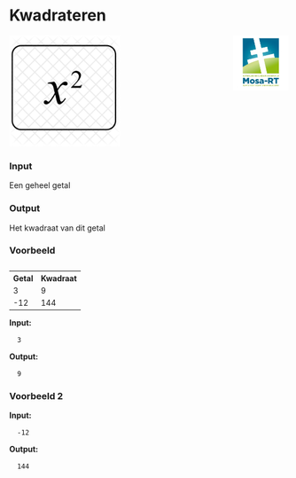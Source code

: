 <h1>Kwadrateren</h1> 
<img src="media/Mosa-rt.jpg" alt="logo" width="100" height="100" style="float:right">


<img src="media/x-square-827408.png" alt="kwadraat" width="200" height="200">                         

### Input

Een geheel getal

### Output

Het kwadraat van dit getal

### Voorbeeld 
<table>
  <caption> </caption>
  <tr>
    <th>Getal</th>
    <th>Kwadraat</th>
  </tr>
  <tr>
    <td>3</td>
    <td>9</td>
  </tr>
  <tr>
    <td>-12</td>
    <td>144</td>
  </tr>
</table>


**Input:**

      3

**Output:**

      9

### Voorbeeld 2

**Input:**

      -12

**Output:**

      144
      

